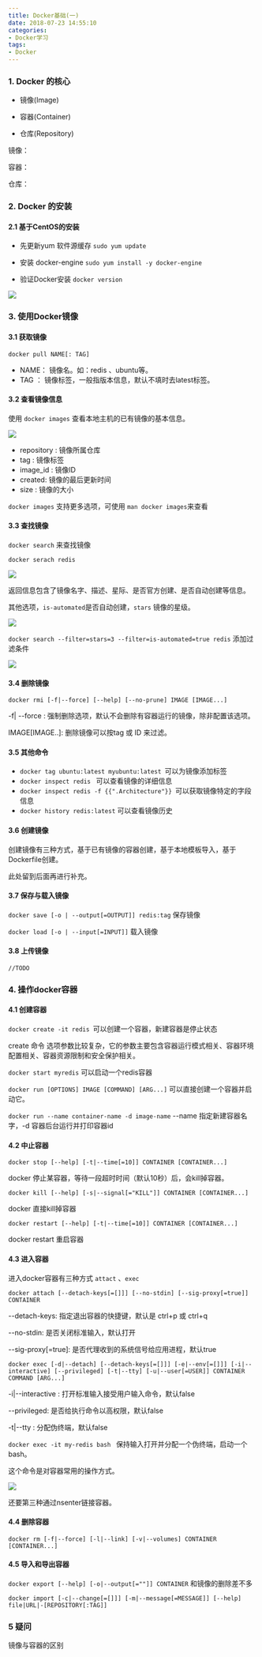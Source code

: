 ```yaml
---
title: Docker基础(一)
date: 2018-07-23 14:55:10
categories:
- Docker学习
tags:
- Docker
---
```


### 1. Docker 的核心

  + 镜像(Image)
  
  + 容器(Container)
  
  + 仓库(Repository)
  
  镜像：
  
  容器：
  
  仓库：
  
  <!-- more -->
### 2. Docker 的安装

#### 2.1 基于CentOS的安装

  + 先更新yum 软件源缓存 `sudo yum update `
  
  + 安装 docker-engine `sudo yum install -y docker-engine`
  
  + 验证Docker安装 `docker version`
  
  ![](http://pbsg2r9io.bkt.clouddn.com/18-7-23/74528464.jpg)
  

### 3. 使用Docker镜像

#### 3.1 获取镜像 
  
  `docker pull NAME[: TAG]`  
  
  + NAME： 镜像名。如：redis 、ubuntu等。
  + TAG ： 镜像标签，一般指版本信息，默认不填时去latest标签。

#### 3.2 查看镜像信息

  使用 `docker images` 查看本地主机的已有镜像的基本信息。
  
  ![](http://pbsg2r9io.bkt.clouddn.com/18-7-23/58994961.jpg)  
  
  + repository : 镜像所属仓库
  + tag :   镜像标签
  + image_id : 镜像ID
  + created: 镜像的最后更新时间
  + size : 镜像的大小
  
  `docker images` 支持更多选项，可使用 `man docker images`来查看

#### 3.3 查找镜像

  `docker search` 来查找镜像
  
  `docker serach redis`
  
  ![](http://pbsg2r9io.bkt.clouddn.com/18-7-23/33413710.jpg)
  
  返回信息包含了镜像名字、描述、星际、是否官方创建、是否自动创建等信息。

  其他选项，`is-automated`是否自动创建，`stars` 镜像的星级。
  
  ![](http://pbsg2r9io.bkt.clouddn.com/18-7-23/17399743.jpg)
  
  `docker search --filter=stars=3 --filter=is-automated=true redis` 添加过滤条件
  
  ![](http://pbsg2r9io.bkt.clouddn.com/18-7-23/16545980.jpg)
  
#### 3.4 删除镜像

  `docker rmi [-f|--force] [--help] [--no-prune] IMAGE [IMAGE...] `
  
  -f| --force : 强制删除选项，默认不会删除有容器运行的镜像，除非配置该选项。
  
  IMAGE[IMAGE..]: 删除镜像可以按tag 或 ID 来过滤。
  

#### 3.5 其他命令

  + `docker tag ubuntu:latest myubuntu:latest `可以为镜像添加标签
  + `docker inspect redis ` 可以查看镜像的详细信息
  + `docker inspect redis -f {{".Architecture"}} `可以获取镜像特定的字段信息
  + `docker history redis:latest` 可以查看镜像历史

#### 3.6 创建镜像

  创建镜像有三种方式，基于已有镜像的容器创建，基于本地模板导入，基于Dockerfile创建。
  
  此处留到后面再进行补充。    

#### 3.7 保存与载入镜像

  `docker save [-o | --output[=OUTPUT]] redis:tag` 保存镜像
  
  `docker load [-o | --input[=INPUT]]` 载入镜像

#### 3.8 上传镜像

  `//TODO`    
  
### 4. 操作docker容器

#### 4.1 创建容器

  `docker create -it redis `可以创建一个容器，新建容器是停止状态
  
  create 命令 选项参数比较复杂，它的参数主要包含容器运行模式相关、容器环境配置相关、容器资源限制和安全保护相关。
  
  `docker start myredis` 可以启动一个redis容器
  
  `docker run [OPTIONS] IMAGE [COMMAND] [ARG...]` 可以直接创建一个容器并启动它。
  
  `docker run --name container-name -d image-name` --name 指定新建容器名字，-d 容器后台运行并打印容器id

#### 4.2 中止容器

  `docker stop [--help] [-t|--time[=10]] CONTAINER [CONTAINER...]`
  
  docker 停止某容器，等待一段超时时间（默认10秒）后，会kill掉容器。
  
  `docker kill [--help] [-s|--signal[="KILL"]] CONTAINER [CONTAINER...]`
  
  docker 直接kill掉容器
  
  `docker restart [--help] [-t|--time[=10]] CONTAINER [CONTAINER...]`
  
  docker restart 重启容器

#### 4.3 进入容器

  进入docker容器有三种方式 `attact` 、`exec`
  
  `docker attach [--detach-keys[=[]]] [--no-stdin] [--sig-proxy[=true]] CONTAINER`
  
  --detach-keys: 指定退出容器的快捷键，默认是 ctrl+p 或 ctrl+q
  
  --no-stdin: 是否关闭标准输入，默认打开
  
  --sig-proxy[=true]: 是否代理收到的系统信号给应用进程，默认true
  
  `docker exec [-d|--detach] [--detach-keys[=[]]] [-e|--env[=[]]] [-i|--interactive] [--privileged] [-t|--tty] [-u|--user[=USER]] CONTAINER COMMAND [ARG...]`
  
  -i|--interactive : 打开标准输入接受用户输入命令，默认false
  
  --privileged: 是否给执行命令以高权限，默认false
  
  -t|--tty : 分配伪终端，默认false
  
  `docker exec -it my-redis bash ` 保持输入打开并分配一个伪终端，启动一个bash。
  
  这个命令是对容器常用的操作方式。
  
  ![](http://pbsg2r9io.bkt.clouddn.com/18-7-23/91821147.jpg)
  
  还要第三种通过nsenter链接容器。

#### 4.4 删除容器  
  
  `docker rm [-f|--force] [-l|--link] [-v|--volumes] CONTAINER [CONTAINER...]`
  
#### 4.5 导入和导出容器

  `docker export [--help] [-o|--output[=""]] CONTAINER`  和镜像的删除差不多
  
  `docker import [-c|--change[=[]]] [-m|--message[=MESSAGE]] [--help] file|URL|-[REPOSITORY[:TAG]]`
  
### 5 疑问

  镜像与容器的区别    